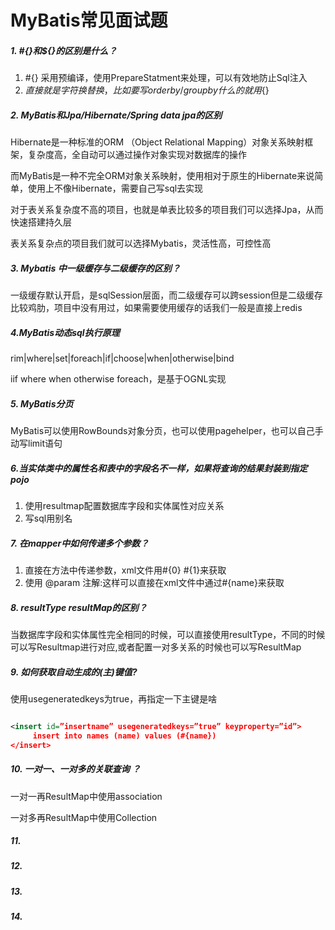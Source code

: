 # MyBatis常见面试题

##### 1. #{}和${}的区别是什么？

1. #{} 采用预编译，使用PrepareStatment来处理，可以有效地防止Sql注入
2. ${} 直接就是字符换替换，比如要写order by/group by什么的就用${}

##### 2. MyBatis和Jpa/Hibernate/Spring data jpa的区别

Hibernate是一种标准的ORM （Object Relational Mapping）对象关系映射框架，复杂度高，全自动可以通过操作对象实现对数据库的操作

而MyBatis是一种不完全ORM对象关系映射，使用相对于原生的Hibernate来说简单，使用上不像Hibernate，需要自己写sql去实现

对于表关系复杂度不高的项目，也就是单表比较多的项目我们可以选择Jpa，从而快速搭建持久层

表关系复杂点的项目我们就可以选择Mybatis，灵活性高，可控性高

##### 3. Mybatis 中一级缓存与二级缓存的区别？

一级缓存默认开启，是sqlSession层面，而二级缓存可以跨session但是二级缓存比较鸡肋，项目中没有用过，如果需要使用缓存的话我们一般是直接上redis

##### 4.MyBatis动态sql执行原理

rim|where|set|foreach|if|choose|when|otherwise|bind

iif where when otherwise foreach，是基于OGNL实现

##### 5. MyBatis分页

MyBatis可以使用RowBounds对象分页，也可以使用pagehelper，也可以自己手动写limit语句

##### 6.当实体类中的属性名和表中的字段名不一样，如果将查询的结果封装到指定pojo

1. 使用resultmap配置数据库字段和实体属性对应关系
2. 写sql用别名

##### 7. 在mapper中如何传递多个参数？

1. 直接在方法中传递参数，xml文件用#{0} #{1}来获取
2. 使用 @param 注解:这样可以直接在xml文件中通过#{name}来获取

##### 8. resultType resultMap的区别？

当数据库字段和实体属性完全相同的时候，可以直接使用resultType，不同的时候可以写Resultmap进行对应,或者配置一对多关系的时候也可以写ResultMap		

##### 9. 如何获取自动生成的(主)键值?

使用usegeneratedkeys为true，再指定一下主键是啥

```xml

<insert id=”insertname” usegeneratedkeys=”true” keyproperty=”id”>
     insert into names (name) values (#{name})
</insert>
```

##### 10. 一对一、一对多的关联查询 ？

一对一再ResultMap中使用association 

一对多再ResultMap中使用Collection

##### 11.

##### 12.

##### 13.

##### 14.

 